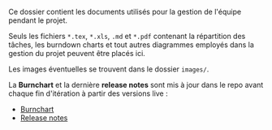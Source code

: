 Ce dossier contient les documents utilisés pour la gestion de l'équipe pendant le projet.

Seuls les fichiers `*.tex`, `*.xls`, `.md` et `*.pdf` contenant la répartition des tâches, les burndown charts et tout autres diagrammes employés dans la gestion du projet peuvent être placés ici.

Les images éventuelles se trouvent dans le dossier `images/`.
 
La **Burnchart** et la dernière **release notes** sont mis à jour dans le repo avant chaque fin d'itération à partir des versions live :
- [Burnchart](https://docs.google.com/spreadsheets/d/12bXow5RU9gkQfcOoKnDDmdmB5R61CNctNYThfUJOqwY)
- [Release notes](https://docs.google.com/document/d/1W12SgQSwgTy61traTH-GX-e2LJgPrlsNmA1mzezNU3M)
